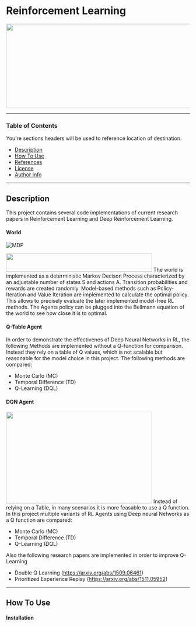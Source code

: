 # Reinforcement Learning

<img src="https://www.kdnuggets.com/images/reinforcement-learning-fig1-700.jpg" width="600" height="230">

---

### Table of Contents
You're sections headers will be used to reference location of destination.

- [Description](#description)
- [How To Use](#how-to-use)
- [References](#references)
- [License](#license)
- [Author Info](#author-info)

---

## Description

This project contains several code implementations of current research papers in Reinforcement Learning and Deep Reinforcement Learning. 

#### World
![MDP](https://artint.info/2e/html/x438.png)

<img src="https://static.packt-cdn.com/products/9781838649777/graphics/494d0f6c-dc6c-4851-81ef-5a2756e178ec.png" width="400" height="50">
The world is implemented as a deterministic Markov Decison Process characterized by an adjustable number of states S and actions A. Transition probabilities and rewards are created randomly. Model-based methods such as Policy-Iteration and Value Iteration are implemented to calculate the optimal policy. This allows to precisely evaluate the later implemented model-free RL methods. The Agents policy can be plugged into the Bellmann equation of the world to see how close it is to optimal.

#### Q-Table Agent
In order to demonstrate the effectivenes of Deep Neural Networks in RL, the following Methods are implemented without a Q-function for comparison. Instead they rely on a table of Q values, which is not scalable but reasonable for the model choice in this project. 
The following methods are compared:
- Monte Carlo (MC)
- Temporal Difference (TD)
- Q-Learning (DQL)

#### DQN Agent
<img src="https://cdn.analyticsvidhya.com/wp-content/uploads/2019/04/Screenshot-2019-04-16-at-5.46.01-PM.png" width="400" height="250">
Instead of relying on a Table, in many scenarios it is more feasable to use a Q function. In this project multiple variants of RL Agents using Deep neural Networks as a Q function are compared:

- Monte Carlo (MC)
- Temporal Difference (TD)
- Q-Learning (DQL)

Also the following research papers are implemented in order to improve Q-Learning
-  Double Q Learning (https://arxiv.org/abs/1509.06461)
-  Prioritized Experience Replay (https://arxiv.org/abs/1511.05952)

---

## How To Use

#### Installation
